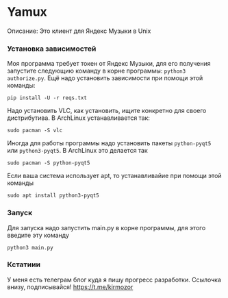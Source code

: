 
# Yamux
Описание: Это клиент для Яндекс Музыки в Unix

### Установка зависимостей

Моя программа требует токен от Яндекс Музыки, для его получения запустите следующию команду в корне программы: `python3 authorize.py`. Ещё надо установить зависимости при помощи этой команды:

`pip install -U -r reqs.txt`

Надо установить VLC, как установить, ищите конкретно для своего дистрибутива. В ArchLinux устанавливается так:

`sudo pacman -S vlc`

Иногда для работы программы надо установить пакеты `python-pyqt5` или `python3-pyqt5`. В ArchLinux это делается так

`sudo pacman -S python-pyqt5`

Если ваша система использует apt, то устанавливайие при помощи этой команды

`sudo apt install python3-pyqt5`

### Запуск

Для запуска надо запустить main.py в корне программы, для этого введите эту команду

`python3 main.py`

### Кстатиии

У меня есть телеграм блог куда я пишу прогресс разработки. Ссылочка внизу, подписывайся!
https://t.me/kirmozor
